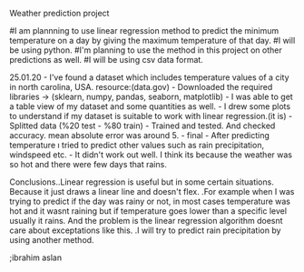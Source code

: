 Weather prediction project

#I am plannning to use linear regression method to predict the minimum temperature on a day by giving the maximum temperature of that day.
#I will be using python.
#I'm planning to use the method in this project on other predictions as well.
#I will be using csv data format.

25.01.20 - I've found a dataset which includes temperature values of a city in north carolina, USA. resource:(data.gov)
         - Downloaded the required libraries -> (sklearn, numpy, pandas, seaborn, matplotlib)
         - I was able to get a table view of my dataset and some quantities as well.
         - I drew some plots to understand if my dataset is suitable to work with linear regression.(it is)
         - Splitted data (%20 test - %80 train)
         - Trained and tested. And checked accuracy. mean absolute error was around 5.
         - final
         - After predicting temperature ı tried to predict other values such as rain precipitation, windspeed etc.
         - It didn't work out well. I think its because the weather was so hot and there were few days that rains.
      
Conclusions..Linear regression is useful but in some certain situations. Because it just draws a linear line and doesn't flex.
            .For example when I was  trying to predict if the day was rainy or not, in most cases temperature was hot and it wasnt raining but 
            if temperature goes lower than a specific level usually it rains. And the problem is the linear regression algorithm doesnt care 
            about exceptations like this.
            .I will try to predict rain precipitation by using another method.
            

;ibrahim aslan
